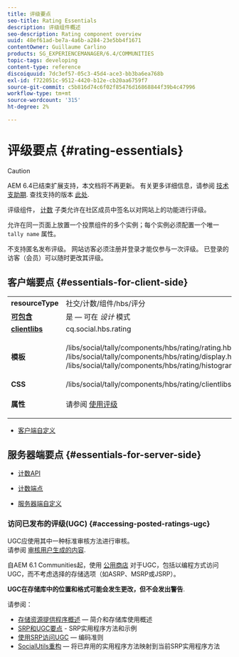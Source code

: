 ```yaml
---
title: 评级要点
seo-title: Rating Essentials
description: 评级组件概述
seo-description: Rating component overview
uuid: 48ef61ad-be7a-4a6b-a284-23e5bb4f1671
contentOwner: Guillaume Carlino
products: SG_EXPERIENCEMANAGER/6.4/COMMUNITIES
topic-tags: developing
content-type: reference
discoiquuid: 7dc3ef57-05c3-45d4-ace3-bb3ba6ea768b
exl-id: f722051c-9512-4420-b12e-cb20aa6759f7
source-git-commit: c5b816d74c6f02f85476d16868844f39b4c47996
workflow-type: tm+mt
source-wordcount: '315'
ht-degree: 2%

---
```


# 评级要点 {#rating-essentials}

>[!CAUTION]
>
>AEM 6.4已结束扩展支持，本文档将不再更新。 有关更多详细信息，请参阅 [技术支助期](https://helpx.adobe.com/cn/support/programs/eol-matrix.html). 查找支持的版本 [此处](https://experienceleague.adobe.com/docs/).

评级组件， [计数](tally.md) 子类允许在社区成员中签名以对网站上的功能进行评级。

允许在同一页面上放置一个投票组件的多个实例；每个实例必须配置一个唯一 `tally name` 属性。

不支持匿名发布评级。 网站访客必须注册并登录才能仅参与一次评级。 已登录的访客（会员）可以随时更改其评级。

## 客户端要点 {#essentials-for-client-side}

<table> 
 <tbody> 
  <tr> 
   <td> <strong>resourceType</strong></td> 
   <td> 社交/计数/组件/hbs/评分</td> 
  </tr> 
  <tr> 
   <td> <a href="scf.md#add-or-include-a-communities-component"><strong>可包含</strong></a></td> 
   <td>是 — 可在 <i>设计 </i>模式</td> 
  </tr> 
  <tr> 
   <td> <a href="client-customize.md#clientlibs-for-scf"><strong>clientlibs</strong></a></td> 
   <td> cq.social.hbs.rating</td> 
  </tr> 
  <tr> 
   <td> <strong>模板</strong></td> 
   <td><p> /libs/social/tally/components/hbs/rating/rating.hbs<br /> /libs/social/tally/components/hbs/rating/display.hbs<br /> /libs/social/tally/components/hbs/rating/histogram.hbs</p> </td> 
  </tr> 
  <tr> 
   <td><strong>CSS</strong></td> 
   <td> /libs/social/tally/components/hbs/rating/clientlibs/ratingcomponent.css</td> 
  </tr> 
  <tr> 
   <td><strong>属性</strong></td> 
   <td><p>请参阅 <a href="rating.md">使用评级</a></p> </td> 
  </tr> 
 </tbody> 
</table>

* [客户端自定义](client-customize.md)

## 服务器端要点 {#essentials-for-server-side}

* [计数API](https://helpx.adobe.com/experience-manager/6-4/sites/developing/using/reference-materials/javadoc/com/adobe/cq/social/tally/client/api/package-summary.html)

* [计数端点](https://helpx.adobe.com/experience-manager/6-4/sites/developing/using/reference-materials/javadoc/com/adobe/cq/social/tally/client/endpoints/package-summary.html)

* [服务器端自定义](server-customize.md)

### 访问已发布的评级(UGC) {#accessing-posted-ratings-ugc}

UGC应使用其中一种标准审核方法进行审核。\
请参阅 [审核用户生成的内容](moderate-ugc.md).

自AEM 6.1 Communities起，使用 [公用商店](working-with-srp.md) 对于UGC，包括以编程方式访问UGC，而不考虑选择的存储选项（如ASRP、MSRP或JSRP）。

**UGC在存储库中的位置和格式可能会发生更改，但不会发出警告**.

请参阅：

* [存储资源提供程序概述](srp.md)  — 简介和存储库使用概述
* [SRP和UGC要点](srp-and-ugc.md) - SRP实用程序方法和示例
* [使用SRP访问UGC](accessing-ugc-with-srp.md)  — 编码准则
* [SocialUtils重构](socialutils.md)  — 将已弃用的实用程序方法映射到当前SRP实用程序方法
